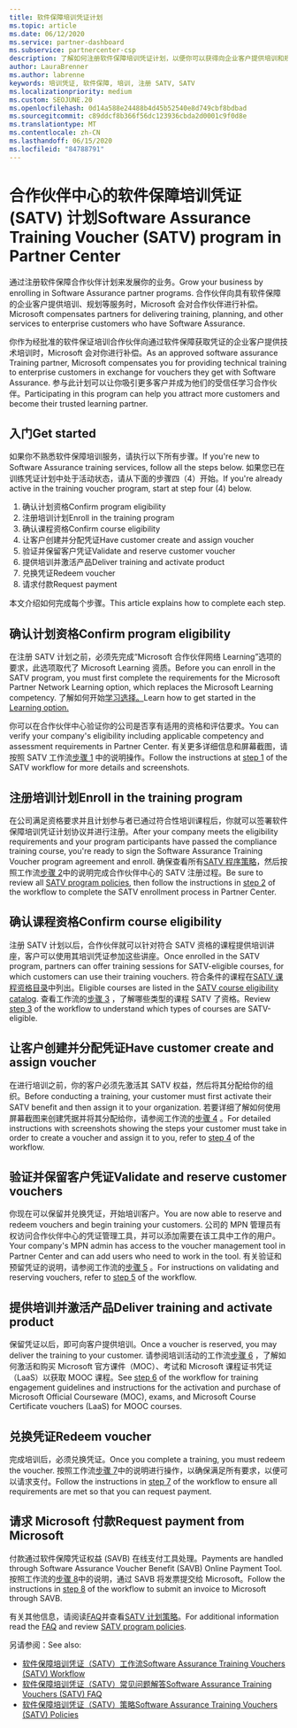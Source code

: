 ```yaml
---
title: 软件保障培训凭证计划
ms.topic: article
ms.date: 06/12/2020
ms.service: partner-dashboard
ms.subservice: partnercenter-csp
description: 了解如何注册软件保障培训凭证计划，以便你可以获得向企业客户提供培训和规划的补偿。
author: LauraBrenner
ms.author: labrenne
keywords: 培训凭证, 软件保障, 培训, 注册 SATV, SATV
ms.localizationpriority: medium
ms.custom: SEOJUNE.20
ms.openlocfilehash: 0d14a588e24488b4d45b52540e8d749cbf8bdbad
ms.sourcegitcommit: c89ddcf8b366f56dc123936cbda2d0001c9f0d8e
ms.translationtype: MT
ms.contentlocale: zh-CN
ms.lasthandoff: 06/15/2020
ms.locfileid: "84788791"
---
```

# <a name="software-assurance-training-voucher-satv-program-in-partner-center"></a><span data-ttu-id="523dd-104">合作伙伴中心的软件保障培训凭证 (SATV) 计划</span><span class="sxs-lookup"><span data-stu-id="523dd-104">Software Assurance Training Voucher (SATV) program in Partner Center</span></span>

<span data-ttu-id="523dd-105">通过注册软件保障合作伙伴计划来发展你的业务。</span><span class="sxs-lookup"><span data-stu-id="523dd-105">Grow your business by enrolling in Software Assurance partner programs.</span></span> <span data-ttu-id="523dd-106">合作伙伴向具有软件保障的企业客户提供培训、规划等服务时，Microsoft 会对合作伙伴进行补偿。</span><span class="sxs-lookup"><span data-stu-id="523dd-106">Microsoft compensates partners for delivering training, planning, and other services to enterprise customers who have Software Assurance.</span></span>

<span data-ttu-id="523dd-107">你作为经批准的软件保证培训合作伙伴向通过软件保障获取凭证的企业客户提供技术培训时，Microsoft 会对你进行补偿。</span><span class="sxs-lookup"><span data-stu-id="523dd-107">As an approved software assurance Training partner, Microsoft compensates you for providing technical training to enterprise customers in exchange for vouchers they get with Software Assurance.</span></span> <span data-ttu-id="523dd-108">参与此计划可以让你吸引更多客户并成为他们的受信任学习合作伙伴。</span><span class="sxs-lookup"><span data-stu-id="523dd-108">Participating in this program can help you attract more customers and become their trusted learning partner.</span></span>

## <a name="get-started"></a><span data-ttu-id="523dd-109">入门</span><span class="sxs-lookup"><span data-stu-id="523dd-109">Get started</span></span>

<span data-ttu-id="523dd-110">如果你不熟悉软件保障培训服务，请执行以下所有步骤。</span><span class="sxs-lookup"><span data-stu-id="523dd-110">If you're new to Software Assurance training services, follow all the steps below.</span></span> <span data-ttu-id="523dd-111">如果您已在训练凭证计划中处于活动状态，请从下面的步骤四（4）开始。</span><span class="sxs-lookup"><span data-stu-id="523dd-111">If you're already active in the training voucher program, start at step four (4) below.</span></span> 

1. <span data-ttu-id="523dd-112">确认计划资格</span><span class="sxs-lookup"><span data-stu-id="523dd-112">Confirm program eligibility</span></span>
2. <span data-ttu-id="523dd-113">注册培训计划</span><span class="sxs-lookup"><span data-stu-id="523dd-113">Enroll in the training program</span></span>
3. <span data-ttu-id="523dd-114">确认课程资格</span><span class="sxs-lookup"><span data-stu-id="523dd-114">Confirm course eligibility</span></span>
4. <span data-ttu-id="523dd-115">让客户创建并分配凭证</span><span class="sxs-lookup"><span data-stu-id="523dd-115">Have customer create and assign voucher</span></span>
5. <span data-ttu-id="523dd-116">验证并保留客户凭证</span><span class="sxs-lookup"><span data-stu-id="523dd-116">Validate and reserve customer voucher</span></span>
6. <span data-ttu-id="523dd-117">提供培训并激活产品</span><span class="sxs-lookup"><span data-stu-id="523dd-117">Deliver training and activate product</span></span>
7. <span data-ttu-id="523dd-118">兑换凭证</span><span class="sxs-lookup"><span data-stu-id="523dd-118">Redeem voucher</span></span>
8. <span data-ttu-id="523dd-119">请求付款</span><span class="sxs-lookup"><span data-stu-id="523dd-119">Request payment</span></span>

<span data-ttu-id="523dd-120">本文介绍如何完成每个步骤。</span><span class="sxs-lookup"><span data-stu-id="523dd-120">This article explains how to complete each step.</span></span>

## <a name="confirm-program-eligibility"></a><span data-ttu-id="523dd-121">确认计划资格</span><span class="sxs-lookup"><span data-stu-id="523dd-121">Confirm program eligibility</span></span>

<span data-ttu-id="523dd-122">在注册 SATV 计划之前，必须先完成“Microsoft 合作伙伴网络 Learning”选项的要求，此选项取代了 Microsoft Learning 资质。</span><span class="sxs-lookup"><span data-stu-id="523dd-122">Before you can enroll in the SATV program, you must first complete the requirements for the Microsoft Partner Network Learning option, which replaces the Microsoft Learning competency.</span></span> <span data-ttu-id="523dd-123">了解如何开始[学习选择。](https://partner.microsoft.com/membership/learning-partners)</span><span class="sxs-lookup"><span data-stu-id="523dd-123">Learn how to get started in the [Learning option.](https://partner.microsoft.com/membership/learning-partners)</span></span>

<span data-ttu-id="523dd-124">你可以在合作伙伴中心验证你的公司是否享有适用的资格和评估要求。</span><span class="sxs-lookup"><span data-stu-id="523dd-124">You can verify your company's eligibility including applicable competency and assessment requirements in Partner Center.</span></span> <span data-ttu-id="523dd-125">有关更多详细信息和屏幕截图，请按照 SATV 工作流[步骤 1](https://query.prod.cms.rt.microsoft.com/cms/api/am/binary/RE4s3bB) 中的说明操作。</span><span class="sxs-lookup"><span data-stu-id="523dd-125">Follow the instructions at [step 1](https://query.prod.cms.rt.microsoft.com/cms/api/am/binary/RE4s3bB) of the SATV workflow for more details and screenshots.</span></span>

## <a name="enroll-in-the-training-program"></a><span data-ttu-id="523dd-126">注册培训计划</span><span class="sxs-lookup"><span data-stu-id="523dd-126">Enroll in the training program</span></span>

<span data-ttu-id="523dd-127">在公司满足资格要求并且计划参与者已通过符合性培训课程后，你就可以签署软件保障培训凭证计划协议并进行注册。</span><span class="sxs-lookup"><span data-stu-id="523dd-127">After your company meets the eligibility requirements and your program participants have passed the compliance training course, you're ready to sign the Software Assurance Training Voucher program agreement and enroll.</span></span> <span data-ttu-id="523dd-128">确保查看所有[SATV 程序策略](https://query.prod.cms.rt.microsoft.com/cms/api/am/binary/RE3koEP)，然后按照工作流[步骤 2](https://query.prod.cms.rt.microsoft.com/cms/api/am/binary/RE4s3bB)中的说明完成合作伙伴中心的 SATV 注册过程。</span><span class="sxs-lookup"><span data-stu-id="523dd-128">Be sure to review all [SATV program policies](https://query.prod.cms.rt.microsoft.com/cms/api/am/binary/RE3koEP), then follow the instructions in [step 2](https://query.prod.cms.rt.microsoft.com/cms/api/am/binary/RE4s3bB) of the workflow to complete the SATV enrollment process in Partner Center.</span></span>


## <a name="confirm-course-eligibility"></a><span data-ttu-id="523dd-129">确认课程资格</span><span class="sxs-lookup"><span data-stu-id="523dd-129">Confirm course eligibility</span></span>
<span data-ttu-id="523dd-130">注册 SATV 计划以后，合作伙伴就可以针对符合 SATV 资格的课程提供培训讲座，客户可以使用其培训凭证参加这些讲座。</span><span class="sxs-lookup"><span data-stu-id="523dd-130">Once enrolled in the SATV program, partners can offer training sessions for SATV-eligible courses, for which customers can use their training vouchers.</span></span> <span data-ttu-id="523dd-131">符合条件的课程在[SATV 课程资格目录](https://savl-catalog.microsoft.com/)中列出。</span><span class="sxs-lookup"><span data-stu-id="523dd-131">Eligible courses are listed in the [SATV course eligibility catalog](https://savl-catalog.microsoft.com/).</span></span> <span data-ttu-id="523dd-132">查看工作流的[步骤 3](https://query.prod.cms.rt.microsoft.com/cms/api/am/binary/RE4s3bB) ，了解哪些类型的课程 SATV 了资格。</span><span class="sxs-lookup"><span data-stu-id="523dd-132">Review [step 3](https://query.prod.cms.rt.microsoft.com/cms/api/am/binary/RE4s3bB) of the workflow to understand which types of courses are SATV-eligible.</span></span>

## <a name="have-customer-create-and-assign-voucher"></a><span data-ttu-id="523dd-133">让客户创建并分配凭证</span><span class="sxs-lookup"><span data-stu-id="523dd-133">Have customer create and assign voucher</span></span>

<span data-ttu-id="523dd-134">在进行培训之前，你的客户必须先激活其 SATV 权益，然后将其分配给你的组织。</span><span class="sxs-lookup"><span data-stu-id="523dd-134">Before conducting a training, your customer must first activate their SATV benefit and then assign it to your organization.</span></span> <span data-ttu-id="523dd-135">若要详细了解如何使用屏幕截图来创建凭据并将其分配给你，请参阅工作流的[步骤 4](https://query.prod.cms.rt.microsoft.com/cms/api/am/binary/RE4s3bB) 。</span><span class="sxs-lookup"><span data-stu-id="523dd-135">For detailed instructions with screenshots showing the steps your customer must take in order to create a voucher and assign it to you, refer to [step 4](https://query.prod.cms.rt.microsoft.com/cms/api/am/binary/RE4s3bB) of the workflow.</span></span>

## <a name="validate-and-reserve-customer-vouchers"></a><span data-ttu-id="523dd-136">验证并保留客户凭证</span><span class="sxs-lookup"><span data-stu-id="523dd-136">Validate and reserve customer vouchers</span></span>

<span data-ttu-id="523dd-137">你现在可以保留并兑换凭证，开始培训客户。</span><span class="sxs-lookup"><span data-stu-id="523dd-137">You are now able to reserve and redeem vouchers and begin training your customers.</span></span> <span data-ttu-id="523dd-138">公司的 MPN 管理员有权访问合作伙伴中心的凭证管理工具，并可以添加需要在该工具中工作的用户。</span><span class="sxs-lookup"><span data-stu-id="523dd-138">Your company's MPN admin has access to the voucher management tool in Partner Center and can add users who need to work in the tool.</span></span> <span data-ttu-id="523dd-139">有关验证和预留凭证的说明，请参阅工作流的[步骤 5](https://query.prod.cms.rt.microsoft.com/cms/api/am/binary/RE4s3bB) 。</span><span class="sxs-lookup"><span data-stu-id="523dd-139">For instructions on validating and reserving vouchers, refer to [step 5](https://query.prod.cms.rt.microsoft.com/cms/api/am/binary/RE4s3bB) of the workflow.</span></span>

## <a name="deliver-training-and-activate-product"></a><span data-ttu-id="523dd-140">提供培训并激活产品</span><span class="sxs-lookup"><span data-stu-id="523dd-140">Deliver training and activate product</span></span>

<span data-ttu-id="523dd-141">保留凭证以后，即可向客户提供培训。</span><span class="sxs-lookup"><span data-stu-id="523dd-141">Once a voucher is reserved, you may deliver the training to your customer.</span></span> <span data-ttu-id="523dd-142">请参阅培训活动的工作流[步骤 6](https://query.prod.cms.rt.microsoft.com/cms/api/am/binary/RE4s3bB) ，了解如何激活和购买 Microsoft 官方课件（MOC）、考试和 Microsoft 课程证书凭证（LaaS）以获取 MOOC 课程。</span><span class="sxs-lookup"><span data-stu-id="523dd-142">See [step 6](https://query.prod.cms.rt.microsoft.com/cms/api/am/binary/RE4s3bB) of the workflow for training engagement guidelines and instructions for the activation and purchase of Microsoft Official Courseware (MOC), exams, and Microsoft Course Certificate vouchers (LaaS) for MOOC courses.</span></span>

## <a name="redeem-voucher"></a><span data-ttu-id="523dd-143">兑换凭证</span><span class="sxs-lookup"><span data-stu-id="523dd-143">Redeem voucher</span></span>

<span data-ttu-id="523dd-144">完成培训后，必须兑换凭证。</span><span class="sxs-lookup"><span data-stu-id="523dd-144">Once you complete a training, you must redeem the voucher.</span></span> <span data-ttu-id="523dd-145">按照工作流[步骤 7](https://query.prod.cms.rt.microsoft.com/cms/api/am/binary/RE4s3bB)中的说明进行操作，以确保满足所有要求，以便可以请求支付。</span><span class="sxs-lookup"><span data-stu-id="523dd-145">Follow the instructions in [step 7](https://query.prod.cms.rt.microsoft.com/cms/api/am/binary/RE4s3bB) of the workflow to ensure all requirements are met so that you can request payment.</span></span> 


## <a name="request-payment-from-microsoft"></a><span data-ttu-id="523dd-146">请求 Microsoft 付款</span><span class="sxs-lookup"><span data-stu-id="523dd-146">Request payment from Microsoft</span></span>

<span data-ttu-id="523dd-147">付款通过软件保障凭证权益 (SAVB) 在线支付工具处理。</span><span class="sxs-lookup"><span data-stu-id="523dd-147">Payments are handled through Software Assurance Voucher Benefit (SAVB) Online Payment Tool.</span></span> <span data-ttu-id="523dd-148">按照工作流的[步骤 8](https://query.prod.cms.rt.microsoft.com/cms/api/am/binary/RE4s3bB)中的说明，通过 SAVB 将发票提交给 Microsoft。</span><span class="sxs-lookup"><span data-stu-id="523dd-148">Follow the instructions in [step 8](https://query.prod.cms.rt.microsoft.com/cms/api/am/binary/RE4s3bB) of the workflow to submit an invoice to Microsoft through SAVB.</span></span> 

<span data-ttu-id="523dd-149">有关其他信息，请阅读[FAQ](https://query.prod.cms.rt.microsoft.com/cms/api/am/binary/RE3kz5o)并查看[SATV 计划策略](https://query.prod.cms.rt.microsoft.com/cms/api/am/binary/RE3koEP)。</span><span class="sxs-lookup"><span data-stu-id="523dd-149">For additional information read the [FAQ](https://query.prod.cms.rt.microsoft.com/cms/api/am/binary/RE3kz5o) and review [SATV program policies](https://query.prod.cms.rt.microsoft.com/cms/api/am/binary/RE3koEP).</span></span>

<span data-ttu-id="523dd-150">另请参阅：</span><span class="sxs-lookup"><span data-stu-id="523dd-150">See also:</span></span>

- [<span data-ttu-id="523dd-151">软件保障培训凭证（SATV）工作流</span><span class="sxs-lookup"><span data-stu-id="523dd-151">Software Assurance Training Vouchers (SATV) Workflow</span></span>](https://query.prod.cms.rt.microsoft.com/cms/api/am/binary/RE4s3bB)
- [<span data-ttu-id="523dd-152">软件保障培训凭证（SATV）常见问题解答</span><span class="sxs-lookup"><span data-stu-id="523dd-152">Software Assurance Training Vouchers (SATV) FAQ</span></span>](https://query.prod.cms.rt.microsoft.com/cms/api/am/binary/RE3kz5o)
- [<span data-ttu-id="523dd-153">软件保障培训凭证（SATV）策略</span><span class="sxs-lookup"><span data-stu-id="523dd-153">Software Assurance Training Vouchers (SATV) Policies</span></span>](https://query.prod.cms.rt.microsoft.com/cms/api/am/binary/RE3koEP)
